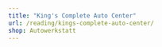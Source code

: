 ```yaml
---
title: "King's Complete Auto Center"
url: /reading/kings-complete-auto-center/
shop: Autowerkstatt
---
```

